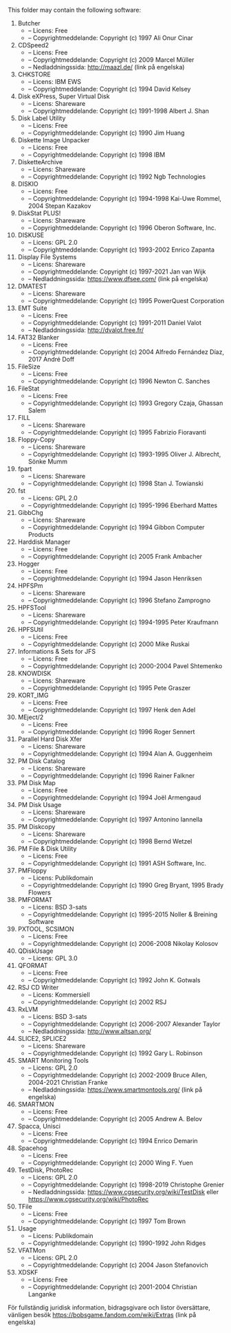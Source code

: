 ﻿This folder may contain the following software:

1. Butcher
   - – Licens: Free
   - – Copyrightmeddelande: Copyright (c) 1997 Ali Onur Cinar
2. CDSpeed2
   - – Licens: Free
   - – Copyrightmeddelande: Copyright (c) 2009 Marcel Müller
   - – Nedladdningssida: http://maazl.de/ (link på engelska)
3. CHKSTORE
   - – Licens: IBM EWS
   - – Copyrightmeddelande: Copyright (c) 1994 David Kelsey
4. Disk eXPress, Super Virtual Disk
   - – Licens: Shareware
   - – Copyrightmeddelande: Copyright (c) 1991-1998 Albert J. Shan
5. Disk Label Utility
   - – Licens: Free
   - – Copyrightmeddelande: Copyright (c) 1990 Jim Huang
6. Diskette Image Unpacker
   - – Licens: Free
   - – Copyrightmeddelande: Copyright (c) 1998 IBM
7. DisketteArchive
   - – Licens: Shareware
   - – Copyrightmeddelande: Copyright (c) 1992 Ngb Technologies
8. DISKIO
   - – Licens: Free
   - – Copyrightmeddelande: Copyright (c) 1994-1998 Kai-Uwe Rommel, 2004 Stepan Kazakov
9. DiskStat PLUS!
   - – Licens: Shareware
   - – Copyrightmeddelande: Copyright (c) 1996 Oberon Software, Inc.
10. DISKUSE
    - – Licens: GPL 2.0
    - – Copyrightmeddelande: Copyright (c) 1993-2002 Enrico Zapanta
11. Display File Systems
    - – Licens: Shareware
    - – Copyrightmeddelande: Copyright (c) 1997-2021 Jan van Wijk
    - – Nedladdningssida: https://www.dfsee.com/ (link på engelska)
12. DMATEST
    - – Licens: Shareware
    - – Copyrightmeddelande: Copyright (c) 1995 PowerQuest Corporation
13. EMT Suite
    - – Licens: Free
    - – Copyrightmeddelande: Copyright (c) 1991-2011 Daniel Valot
    - – Nedladdningssida: http://dvalot.free.fr/
14. FAT32 Blanker
    - – Licens: Free
    - – Copyrightmeddelande: Copyright (c) 2004 Alfredo Fernández Díaz, 2017 André Doff
15. FileSize
    - – Licens: Free
    - – Copyrightmeddelande: Copyright (c) 1996 Newton C. Sanches
16. FileStat
    - – Licens: Free
    - – Copyrightmeddelande: Copyright (c) 1993 Gregory Czaja, Ghassan Salem
17. FILL
    - – Licens: Shareware
    - – Copyrightmeddelande: Copyright (c) 1995 Fabrizio Fioravanti
18. Floppy-Copy
    - – Licens: Shareware
    - – Copyrightmeddelande: Copyright (c) 1993-1995 Oliver J. Albrecht, Sönke Mumm
19. fpart
    - – Licens: Shareware
    - – Copyrightmeddelande: Copyright (c) 1998 Stan J. Towianski
20. fst
    - – Licens: GPL 2.0
    - – Copyrightmeddelande: Copyright (c) 1995-1996 Eberhard Mattes
21. GibbChg
    - – Licens: Shareware
    - – Copyrightmeddelande: Copyright (c) 1994 Gibbon Computer Products
22. Harddisk Manager
    - – Licens: Free
    - – Copyrightmeddelande: Copyright (c) 2005 Frank Ambacher
23. Hogger
    - – Licens: Free
    - – Copyrightmeddelande: Copyright (c) 1994 Jason Henriksen
24. HPFSPm
    - – Licens: Shareware
    - – Copyrightmeddelande: Copyright (c) 1996 Stefano Zamprogno
25. HPFSTool
    - – Licens: Shareware
    - – Copyrightmeddelande: Copyright (c) 1994-1995 Peter Kraufmann
26. HPFSUtil
    - – Licens: Free
    - – Copyrightmeddelande: Copyright (c) 2000 Mike Ruskai
27. Informations & Sets for JFS
    - – Licens: Free
    - – Copyrightmeddelande: Copyright (c) 2000-2004 Pavel Shtemenko
28. KNOWDISK
    - – Licens: Shareware
    - – Copyrightmeddelande: Copyright (c) 1995 Pete Graszer
29. KORT_IMG
    - – Licens: Free
    - – Copyrightmeddelande: Copyright (c) 1997 Henk den Adel
30. MEject/2
    - – Licens: Free
    - – Copyrightmeddelande: Copyright (c) 1996 Roger Sennert
31. Parallel Hard Disk Xfer
    - – Licens: Shareware
    - – Copyrightmeddelande: Copyright (c) 1994 Alan A. Guggenheim
32. PM Disk Catalog
    - – Licens: Shareware
    - – Copyrightmeddelande: Copyright (c) 1996 Rainer Falkner
33. PM Disk Map
    - – Licens: Free
    - – Copyrightmeddelande: Copyright (c) 1994 Joël Armengaud
34. PM Disk Usage
    - – Licens: Shareware
    - – Copyrightmeddelande: Copyright (c) 1997 Antonino Iannella
35. PM Diskcopy
    - – Licens: Shareware
    - – Copyrightmeddelande: Copyright (c) 1998 Bernd Wetzel
36. PM File & Disk Utility
    - – Licens: Free
    - – Copyrightmeddelande: Copyright (c) 1991 ASH Software, Inc.
37. PMFloppy
    - – Licens: Publikdomain
    - – Copyrightmeddelande: Copyright (c) 1990 Greg Bryant, 1995 Brady Flowers
38. PMFORMAT
    - – Licens: BSD 3-sats
    - – Copyrightmeddelande: Copyright (c) 1995-2015 Noller & Breining Software
39. PXTOOL, SCSIMON
    - – Licens: Free
    - – Copyrightmeddelande: Copyright (c) 2006-2008 Nikolay Kolosov
40. QDiskUsage
    - – Licens: GPL 3.0
41. QFORMAT
    - – Licens: Free
    - – Copyrightmeddelande: Copyright (c) 1992 John K. Gotwals
42. RSJ CD Writer
    - – Licens: Kommersiell
    - – Copyrightmeddelande: Copyright (c) 2002 RSJ
43. RxLVM
    - – Licens: BSD 3-sats
    - – Copyrightmeddelande: Copyright (c) 2006-2007 Alexander Taylor
    - – Nedladdningssida: http://www.altsan.org/
44. SLICE2, SPLICE2
    - – Licens: Shareware
    - – Copyrightmeddelande: Copyright (c) 1992 Gary L. Robinson
45. SMART Monitoring Tools
    - – Licens: GPL 2.0
    - – Copyrightmeddelande: Copyright (c) 2002-2009 Bruce Allen, 2004-2021 Christian Franke
    - – Nedladdningssida: https://www.smartmontools.org/ (link på engelska)
46. SMARTMON
    - – Licens: Free
    - – Copyrightmeddelande: Copyright (c) 2005 Andrew A. Belov
47. Spacca, Unisci
    - – Licens: Free
    - – Copyrightmeddelande: Copyright (c) 1994 Enrico Demarin
48. Spacehog
    - – Licens: Free
    - – Copyrightmeddelande: Copyright (c) 2000 Wing F. Yuen
49. TestDisk, PhotoRec
    - – Licens: GPL 2.0
    - – Copyrightmeddelande: Copyright (c) 1998-2019 Christophe Grenier
    - – Nedladdningssida: https://www.cgsecurity.org/wiki/TestDisk eller https://www.cgsecurity.org/wiki/PhotoRec
50. TFile
    - – Licens: Free
    - – Copyrightmeddelande: Copyright (c) 1997 Tom Brown
51. Usage
    - – Licens: Publikdomain
    - – Copyrightmeddelande: Copyright (c) 1990-1992 John Ridges
52. VFATMon
    - – Licens: GPL 2.0
    - – Copyrightmeddelande: Copyright (c) 2004 Jason Stefanovich
53. XDSKF
    - – Licens: Free
    - – Copyrightmeddelande: Copyright (c) 2001-2004 Christian Langanke

För fullständig juridisk information, bidragsgivare och listor översättare, vänligen besök https://bobsgame.fandom.com/wiki/Extras (link på engelska)
